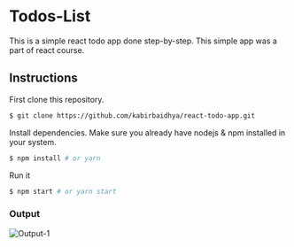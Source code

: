 # Todos-List

This is a simple react todo app done step-by-step. This simple app was a part of react course.

## Instructions
First clone this repository.
```bash
$ git clone https://github.com/kabirbaidhya/react-todo-app.git
```
Install dependencies. Make sure you already have nodejs & npm installed in your system.
```bash
$ npm install # or yarn
```
Run it
```bash
$ npm start # or yarn start
```

### Output 
![Output-1](https://github.com/Gopi1422/React-Project/edit/main/output/1.png)

